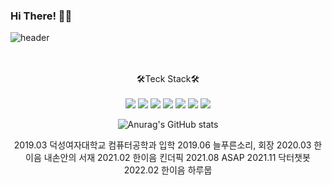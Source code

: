 ### Hi There! 🖤🎾

<!--
**pbkdpwls/pbkdpwls** is a ✨ _special_ ✨ repository because its `README.md` (this file) appears on your GitHub profile.

Here are some ideas to get you started:

- 🔭 I’m currently working on ...
- 🌱 I’m currently learning ...
- 👯 I’m looking to collaborate on ...
- 🤔 I’m looking for help with ...
- 💬 Ask me about ...
- 📫 How to reach me: ...
- 😄 Pronouns: ...
- ⚡ Fun fact: ...
-->


![header](https://capsule-render.vercel.app/api?type=wave&color=000000&height=300&section=header&text=Yejin%20Park&fontSize=80&fontColor=FFFFFF&animation=fadeIn&fontAlignY=50&descAlignY=51&descAlign=62)
<div align='center'>
<p align='center'>
<br>
<br>
🛠Teck Stack🛠
<br>
<br>
<img src="https://img.shields.io/badge/Node.js-339933?style=flat-square&logo=Node.js&logoColor=white"/>
<img src="https://img.shields.io/badge/Python-3766AB?style=flat-square&logo=Python&logoColor=white"/></a>
<img src="https://img.shields.io/badge/Java-red?style=flat-square&logo=Java&logoColor=white"/></a>
<img src="https://img.shields.io/badge/Spring-%236DB33F?style=flat-square&logo=Spring&logoColor=white"/></a>
<img src="https://img.shields.io/badge/-Android%20Studio-%233DDC84?style=flat-square&logo=AndroidStudio&logoColor=white"/></a>
<img src="https://img.shields.io/badge/MongoDB-47A248?style=flat-square&logo=MongoDB&logoColor=white"/>
<img src="https://img.shields.io/badge/GitHub-181717?style=flat-square&logo=GitHub&logoColor=white"/> 
</p>

![Anurag's GitHub stats](https://github-readme-stats.vercel.app/api?username=pbkdpwls&show_icons=true&theme=graywhite)

2019.03 덕성여자대학교 컴퓨터공학과 입학
2019.06 늘푸른소리, 회장
2020.03 한이음 내손안의 서재
2021.02 한이음 킨더픽
2021.08 ASAP
2021.11 닥터챗봇
2022.02 한이음 하루뭅

</div>
